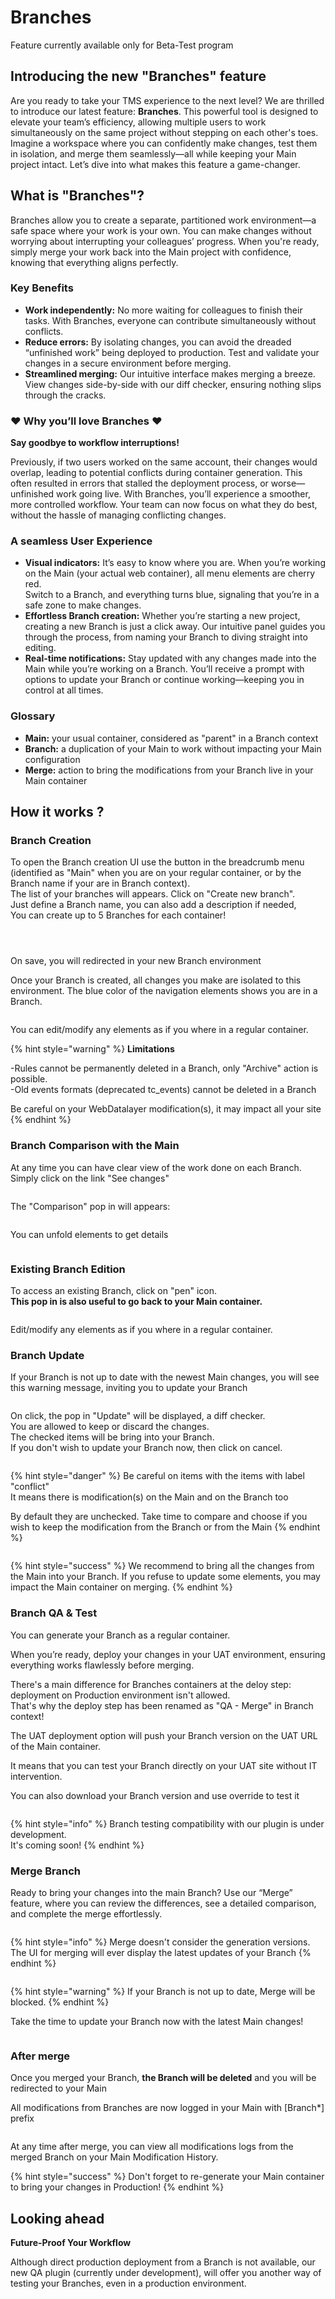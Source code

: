 # Branches

Feature currently available only for Beta-Test program

## Introducing the new "Branches" feature

Are you ready to take your TMS experience to the next level? We are thrilled to introduce our latest feature: **Branches**. This powerful tool is designed to elevate your team’s efficiency, allowing multiple users to work simultaneously on the same project without stepping on each other's toes. Imagine a workspace where you can confidently make changes, test them in isolation, and merge them seamlessly—all while keeping your Main project intact. Let’s dive into what makes this feature a game-changer.

## What is "Branches"?

Branches allow you to create a separate, partitioned work environment—a safe space where your work is your own. You can make changes without worrying about interrupting your colleagues’ progress. When you're ready, simply merge your work back into the Main project with confidence, knowing that everything aligns perfectly.

### **Key Benefits**

* **Work independently:** No more waiting for colleagues to finish their tasks. With Branches, everyone can contribute simultaneously without conflicts.
* **Reduce errors:** By isolating changes, you can avoid the dreaded “unfinished work” being deployed to production. Test and validate your changes in a secure environment before merging.
* **Streamlined merging:** Our intuitive interface makes merging a breeze. View changes side-by-side with our diff checker, ensuring nothing slips through the cracks.

### :heart: Why you’ll love Branches :heart:&#x20;

**Say goodbye to workflow interruptions!**

Previously, if two users worked on the same account, their changes would overlap, leading to potential conflicts during container generation. This often resulted in errors that stalled the deployment process, or worse—unfinished work going live. With Branches, you’ll experience a smoother, more controlled workflow. Your team can now focus on what they do best, without the hassle of managing conflicting changes.

### **A seamless User Experience**

* **Visual indicators:** It’s easy to know where you are. When you’re working on the Main (your actual web container), all menu elements are cherry red. \
  Switch to a Branch, and everything turns blue, signaling that you’re in a safe zone to make changes.
* **Effortless Branch creation:** Whether you’re starting a new project, creating a new Branch is just a click away. Our intuitive panel guides you through the process, from naming your Branch to diving straight into editing.
* **Real-time notifications:** Stay updated with any changes made into the Main while you’re working on a Branch. You’ll receive a prompt with options to update your Branch or continue working—keeping you in control at all times.

### Glossary

* **Main:** your usual container, considered as "parent" in a Branch context
* **Branch:** a duplication of your Main to work without impacting your Main configuration
* **Merge:** action to bring the modifications from your Branch live in your Main container

## How it works ?

### **Branch Creation**&#x20;

To open the Branch creation UI use the button in the breadcrumb menu (identified as "Main" when you are on your regular container, or by the Branch name if your are in Branch context).  \
The list of your branches will appears. Click on "Create new branch". \
Just define a Branch name, you can also add a description if needed, \
You can create up to 5 Branches for each container!

<figure><img src="../../../../../../../.gitbook/assets/image (538).png" alt=""><figcaption></figcaption></figure>

<figure><img src="../../../../../../../.gitbook/assets/image (539).png" alt=""><figcaption></figcaption></figure>

<figure><img src="../../../../../../../.gitbook/assets/Capture d&#x27;écran 2024-11-21 180202.jpg" alt=""><figcaption></figcaption></figure>

On save, you will redirected in your new Branch environment

Once your Branch is created, all changes you make are isolated to this environment. The blue color of the navigation elements shows you are in a Branch.&#x20;

<figure><img src="../../../../../../../.gitbook/assets/image (560).png" alt=""><figcaption></figcaption></figure>

You can edit/modify any elements as if you where in a regular container.

{% hint style="warning" %}
**Limitations**

-Rules cannot be permanently deleted in a Branch, only "Archive" action is possible.\
-Old events formats (deprecated tc\_events) cannot be deleted in a Branch

Be careful on your WebDatalayer modification(s), it may impact all your site
{% endhint %}

### **Branch Comparison with the Main**&#x20;

At any time you can have clear view of the work done on each Branch.\
Simply click on the link "See changes"

<figure><img src="../../../../../../../.gitbook/assets/image (556).png" alt=""><figcaption></figcaption></figure>

The "Comparison" pop in will appears:

<figure><img src="../../../../../../../.gitbook/assets/image (558).png" alt=""><figcaption></figcaption></figure>

You can unfold elements to get details

<figure><img src="../../../../../../../.gitbook/assets/image (537).png" alt=""><figcaption></figcaption></figure>

### **Existing Branch Edition**&#x20;

To access an existing Branch, click on "pen" icon.\
**This pop in is also useful to go back to your Main container.**

<figure><img src="../../../../../../../.gitbook/assets/image (559).png" alt=""><figcaption></figcaption></figure>

Edit/modify any elements as if you where in a regular container.

### Branch Update

If your Branch is not up to date with the newest Main changes, you will see this warning message, inviting you to update your Branch

<figure><img src="../../../../../../../.gitbook/assets/image (540).png" alt=""><figcaption></figcaption></figure>

On click, the pop in "Update" will be displayed, a diff checker.\
You are allowed to keep or discard the changes. \
The checked items will be bring into your Branch.\
If you don't wish to update your Branch now, then click on cancel.

<figure><img src="../../../../../../../.gitbook/assets/image (541).png" alt=""><figcaption></figcaption></figure>

{% hint style="danger" %}
Be careful on items with the items with label "conflict"\
It means there is modification(s) on the Main and on the Branch too

By default they are unchecked. Take time to compare and choose if you wish to keep the modification from the Branch or from the Main
{% endhint %}

<figure><img src="../../../../../../../.gitbook/assets/image (542).png" alt=""><figcaption></figcaption></figure>

{% hint style="success" %}
We recommend to bring all the changes from the Main into your Branch. If you refuse to update some elements, you may impact the Main container on merging.&#x20;
{% endhint %}

### Branch QA & Test

You can generate your Branch as a regular container.

When you’re ready, deploy your changes in your UAT environment, ensuring everything works flawlessly before merging.

There's a main difference for Branches containers at the deloy step: deployment on Production environment isn't allowed.\
That's why the deploy step has been renamed as "QA - Merge" in Branch context!

The UAT deployment option will push your Branch version on the UAT URL of the Main container.

It means that you can test your Branch directly on your UAT site without IT intervention.

You can also download your Branch version and use override to test it

<figure><img src="../../../../../../../.gitbook/assets/image (561).png" alt=""><figcaption></figcaption></figure>

{% hint style="info" %}
Branch testing compatibility with our plugin is under development.\
It's coming soon!
{% endhint %}

### Merge Branch

Ready to bring your changes into the main Branch? Use our “Merge” feature, where you can review the differences, see a detailed comparison, and complete the merge effortlessly.

<figure><img src="../../../../../../../.gitbook/assets/image (544).png" alt=""><figcaption></figcaption></figure>

{% hint style="info" %}
Merge doesn't consider the generation versions. The UI for merging will ever display the latest updates of your Branch
{% endhint %}

<figure><img src="../../../../../../../.gitbook/assets/image (546).png" alt=""><figcaption></figcaption></figure>

{% hint style="warning" %}
If your Branch is not up to date, Merge will be blocked.
{% endhint %}

Take the time to update your Branch now with the latest Main changes!

<figure><img src="../../../../../../../.gitbook/assets/image (543).png" alt=""><figcaption></figcaption></figure>

### After merge

Once you merged your Branch, **the Branch will be deleted** and you will be redirected to your Main

All modifications from Branches are now logged in your Main with \[Branch\*] prefix

<figure><img src="../../../../../../../.gitbook/assets/image (547).png" alt=""><figcaption></figcaption></figure>

At any time after merge, you can view all modifications logs from the merged Branch on your Main Modification History.

{% hint style="success" %}
Don't forget to re-generate your Main container to bring your changes in Production!
{% endhint %}

## Looking ahead

**Future-Proof Your Workflow**

Although direct production deployment from a Branch is not available, our new QA plugin (currently under development), will offer you another way of testing your Branches, even in a production environment.
